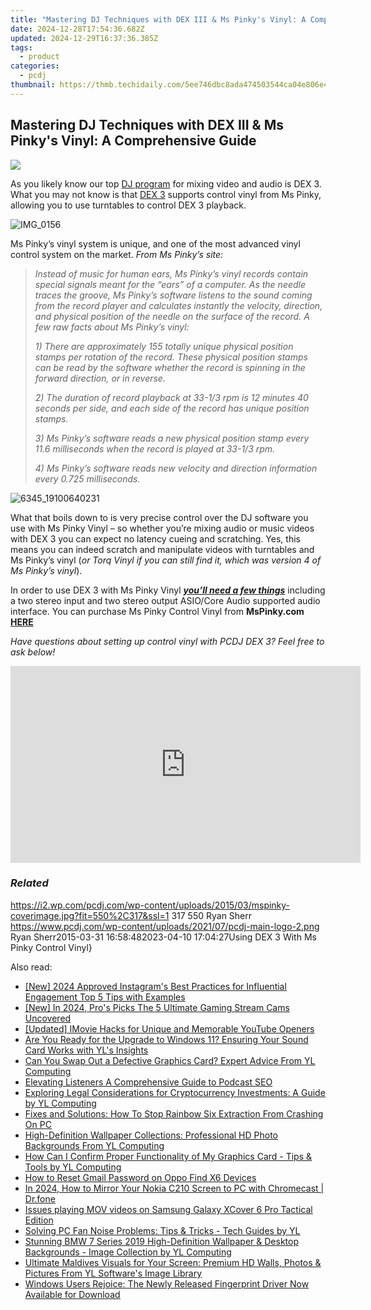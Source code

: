 ```yaml
---
title: "Mastering DJ Techniques with DEX III & Ms Pinky's Vinyl: A Comprehensive Guide"
date: 2024-12-28T17:54:36.682Z
updated: 2024-12-29T16:37:36.385Z
tags:
  - product
categories:
  - pcdj
thumbnail: https://thmb.techidaily.com/5ee746dbc8ada474503544ca04e806e436db5d4104755754e528cce96e41f403.jpg
---
```


## Mastering DJ Techniques with DEX III & Ms Pinky's Vinyl: A Comprehensive Guide

[![](https://i2.wp.com/pcdj.com/wp-content/uploads/2015/03/mspinky-coverimage.jpg?resize=550%2C317&ssl=1)](https://i2.wp.com/pcdj.com/wp-content/uploads/2015/03/mspinky-coverimage.jpg?fit=550%2C317&ssl=1 "mspinky-coverimage")

As you likely know our top [DJ program](https://tools.techidaily.com/pcdj/products/) for mixing video and audio is DEX 3\. What you may not know is that [DEX 3](https://tools.techidaily.com/pcdj/products/) supports control vinyl from Ms Pinky, allowing you to use turntables to control DEX 3 playback.

![](https://i2.wp.com/pcdj.com/wp-content/uploads/2015/03/IMG_0156.jpg?fit=300%2C169&ssl=1 "IMG_0156")

Ms Pinky’s vinyl system is unique, and one of the most advanced vinyl control system on the market. _From Ms Pinky’s site:_

> _Instead of music for human ears, Ms Pinky’s vinyl records contain special signals meant for the “ears” of a computer. As the needle traces the groove, Ms Pinky’s software listens to the sound coming from the record player and calculates instantly the velocity, direction, and physical position of the needle on the surface of the record. A few raw facts about Ms Pinky’s vinyl:_
> 
> _1) There are approximately 155 totally unique physical position stamps per rotation of the record. These physical position stamps can be read by the software whether the record is spinning in the forward direction, or in reverse._
> 
> _2) The duration of record playback at 33-1/3 rpm is 12 minutes 40 seconds per side, and each side of the record has unique position stamps._
> 
> _3) Ms Pinky’s software reads a new physical position stamp every 11.6 milliseconds when the record is played at 33-1/3 rpm._
> 
> _4) Ms Pinky’s software reads new velocity and direction information every 0.725 milliseconds._

![](https://i2.wp.com/pcdj.com/wp-content/uploads/2015/03/6345_19100640231.jpg?fit=300%2C169&ssl=1 "6345_19100640231")

What that boils down to is very precise control over the DJ software you use with Ms Pinky Vinyl – so whether you’re mixing audio or music videos with DEX 3 you can expect no latency cueing and scratching. Yes, this means you can indeed scratch and manipulate videos with turntables and Ms Pinky’s vinyl (_or Torq Vinyl if you can still find it, which was version 4 of Ms Pinky’s vinyl_).

In order to use DEX 3 with Ms Pinky Vinyl _**[you’ll need a few things](https://tools.techidaily.com/pcdj/products/)**_ including a two stereo input and two stereo output ASIO/Core Audio supported audio interface. You can purchase Ms Pinky Control Vinyl from **MsPinky.com [HERE](http://mspinky.com/store-front/)**

_Have questions about setting up control vinyl with PCDJ DEX 3? Feel free to ask below!_

<!-- affiliate ads begin -->
<iframe width="560" height="315" src="https://www.youtube.com/embed/MTb4xHzeQEk?si=9Sqq-gFWnHc8x3_P" title="YouTube video player" frameborder="0" allow="accelerometer; autoplay; clipboard-write; encrypted-media; gyroscope; picture-in-picture; web-share" referrerpolicy="strict-origin-when-cross-origin" allowfullscreen></iframe>
<!-- affiliate ads end -->

### _Related_

https://i2.wp.com/pcdj.com/wp-content/uploads/2015/03/mspinky-coverimage.jpg?fit=550%2C317&ssl=1 317 550 Ryan Sherr https://www.pcdj.com/wp-content/uploads/2021/07/pcdj-main-logo-2.png Ryan Sherr2015-03-31 16:58:482023-04-10 17:04:27Using DEX 3 With Ms Pinky Control Vinyl}

<ins class="adsbygoogle"
     style="display:block"
     data-ad-format="autorelaxed"
     data-ad-client="ca-pub-7571918770474297"
     data-ad-slot="1223367746"></ins>

<ins class="adsbygoogle"
     style="display:block"
     data-ad-client="ca-pub-7571918770474297"
     data-ad-slot="8358498916"
     data-ad-format="auto"
     data-full-width-responsive="true"></ins>

<span class="atpl-alsoreadstyle">Also read:</span>
<div><ul>
<li><a href="https://instagram-video-recordings.techidaily.com/new-2024-approved-instagrams-best-practices-for-influential-engagement-top-5-tips-with-examples/"><u>[New] 2024 Approved Instagram's Best Practices for Influential Engagement Top 5 Tips with Examples</u></a></li>
<li><a href="https://screen-mirroring-recording.techidaily.com/new-in-2024-pros-picks-the-5-ultimate-gaming-stream-cams-uncovered/"><u>[New] In 2024, Pro's Picks The 5 Ultimate Gaming Stream Cams Uncovered</u></a></li>
<li><a href="https://facebook-video-footage.techidaily.com/updated-imovie-hacks-for-unique-and-memorable-youtube-openers/"><u>[Updated] IMovie Hacks for Unique and Memorable YouTube Openers</u></a></li>
<li><a href="https://win-cloud.techidaily.com/are-you-ready-for-the-upgrade-to-windows-11-ensuring-your-sound-card-works-with-yls-insights/"><u>Are You Ready for the Upgrade to Windows 11? Ensuring Your Sound Card Works with YL's Insights</u></a></li>
<li><a href="https://win-cloud.techidaily.com/can-you-swap-out-a-defective-graphics-card-expert-advice-from-yl-computing/"><u>Can You Swap Out a Defective Graphics Card? Expert Advice From YL Computing</u></a></li>
<li><a href="https://fox-access.techidaily.com/elevating-listeners-a-comprehensive-guide-to-podcast-seo/"><u>Elevating Listeners A Comprehensive Guide to Podcast SEO</u></a></li>
<li><a href="https://win-cloud.techidaily.com/exploring-legal-considerations-for-cryptocurrency-investments-a-guide-by-yl-computing/"><u>Exploring Legal Considerations for Cryptocurrency Investments: A Guide by YL Computing</u></a></li>
<li><a href="https://win-blog.techidaily.com/fixes-and-solutions-how-to-stop-rainbow-six-extraction-from-crashing-on-pc/"><u>Fixes and Solutions: How To Stop Rainbow Six Extraction From Crashing On PC</u></a></li>
<li><a href="https://win-cloud.techidaily.com/high-definition-wallpaper-collections-professional-hd-photo-backgrounds-from-yl-computing/"><u>High-Definition Wallpaper Collections: Professional HD Photo Backgrounds From YL Computing</u></a></li>
<li><a href="https://win-cloud.techidaily.com/how-can-i-confirm-proper-functionality-of-my-graphics-card-tips-and-tools-by-yl-computing/"><u>How Can I Confirm Proper Functionality of My Graphics Card - Tips & Tools by YL Computing</u></a></li>
<li><a href="https://easy-unlock-android.techidaily.com/how-to-reset-gmail-password-on-oppo-find-x6-devices-by-drfone-android/"><u>How to Reset Gmail Password on Oppo Find X6 Devices</u></a></li>
<li><a href="https://screen-mirror.techidaily.com/in-2024-how-to-mirror-your-nokia-c210-screen-to-pc-with-chromecast-drfone-by-drfone-android/"><u>In 2024, How to Mirror Your Nokia C210 Screen to PC with Chromecast | Dr.fone</u></a></li>
<li><a href="https://review-topics.techidaily.com/issues-playing-mov-videos-on-samsung-galaxy-xcover-6-pro-tactical-edition-by-aiseesoft-video-converter-play-mov-on-android/"><u>Issues playing MOV videos on Samsung Galaxy XCover 6 Pro Tactical Edition</u></a></li>
<li><a href="https://win-cloud.techidaily.com/solving-pc-fan-noise-problems-tips-and-tricks-tech-guides-by-yl/"><u>Solving PC Fan Noise Problems: Tips & Tricks - Tech Guides by YL</u></a></li>
<li><a href="https://win-cloud.techidaily.com/stunning-bmw-7-series-2019-high-definition-wallpaper-and-desktop-backgrounds-image-collection-by-yl-computing/"><u>Stunning BMW 7 Series 2019 High-Definition Wallpaper & Desktop Backgrounds - Image Collection by YL Computing</u></a></li>
<li><a href="https://win-cloud.techidaily.com/ultimate-maldives-visuals-for-your-screen-premium-hd-walls-photos-and-pictures-from-yl-softwares-image-library/"><u>Ultimate Maldives Visuals for Your Screen: Premium HD Walls, Photos & Pictures From YL Software's Image Library</u></a></li>
<li><a href="https://hardware-help.techidaily.com/windows-users-rejoice-the-newly-released-fingerprint-driver-now-available-for-download/"><u>Windows Users Rejoice: The Newly Released Fingerprint Driver Now Available for Download</u></a></li>
</ul></div>

